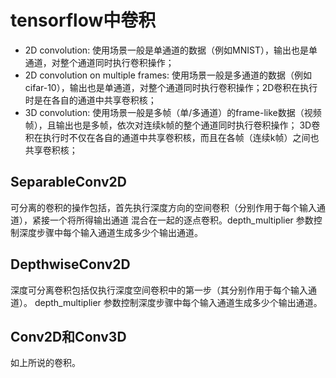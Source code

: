

# tensorflow中卷积
- 2D convolution: 使用场景一般是单通道的数据（例如MNIST），输出也是单通道，对整个通道同时执行卷积操作；
- 2D convolution on multiple frames: 使用场景一般是多通道的数据（例如cifar-10），输出也是单通道，对整个通道同时执行卷积操作；2D卷积在执行时是在各自的通道中共享卷积核；
- 3D convolution: 使用场景一般是多帧（单/多通道）的frame-like数据（视频帧），且输出也是多帧，依次对连续k帧的整个通道同时执行卷积操作；
3D卷积在执行时不仅在各自的通道中共享卷积核，而且在各帧（连续k帧）之间也共享卷积核；

## SeparableConv2D
可分离的卷积的操作包括，首先执行深度方向的空间卷积（分别作用于每个输入通道），紧接一个将所得输出通道 混合在一起的逐点卷积。depth_multiplier 参数控制深度步骤中每个输入通道生成多少个输出通道。
## DepthwiseConv2D
深度可分离卷积包括仅执行深度空间卷积中的第一步（其分别作用于每个输入通道）。 depth_multiplier 参数控制深度步骤中每个输入通道生成多少个输出通道。
## Conv2D和Conv3D
如上所说的卷积。